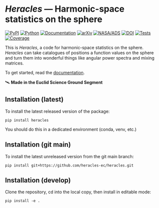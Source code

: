 # _Heracles_ — Harmonic-space statistics on the sphere

[![PyPI](https://img.shields.io/pypi/v/heracles)](https://pypi.org/project/heracles)
[![Python](https://img.shields.io/pypi/pyversions/heracles)](https://www.python.org)
[![Documentation](https://readthedocs.org/projects/heracles/badge/?version=latest)](https://heracles.readthedocs.io/en/latest/?badge=latest)
[![arXiv](https://img.shields.io/badge/arXiv-2408.16903-red)](https://arxiv.org/abs/2408.16903)
[![NASA/ADS](https://img.shields.io/badge/ads-2024arXiv240816903E-blueviolet)](https://ui.adsabs.harvard.edu/abs/2024arXiv240816903E)
[![DOI](https://img.shields.io/badge/doi-10.48550/arXiv.2408.16903-blue)](https://doi.org/10.48550/arXiv.2408.16903)
[![Tests](https://github.com/heracles-ec/heracles/actions/workflows/tests.yml/badge.svg)](https://github.com/heracles-ec/heracles/actions/workflows/tests.yml)
[![Coverage](https://codecov.io/gh/heracles-ec/heracles/graph/badge.svg?token=SYAZYYFLLL)](https://codecov.io/gh/heracles-ec/heracles)

This is _Heracles_, a code for harmonic-space statistics on the sphere.
_Heracles_ can take catalogues of positions a function values on the sphere and
turn them into wonderful things like angular power spectra and mixing matrices.

To get started, read the [documentation](https://heracles.readthedocs.io).

🛰️ **Made in the Euclid Science Ground Segment**

## Installation (latest)

To install the latest released version of the package:

    pip install heracles

You should do this in a dedicated environment (conda, venv, etc.)

## Installation (git main)

To install the latest unreleased version from the git main branch:

    pip install git+https://github.com/heracles-ec/heracles.git

## Installation (develop)

Clone the repository, cd into the local copy, then install in editable mode:

    pip install -e .
